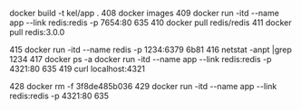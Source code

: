 docker build -t kel/app .
  408  docker images
  409  docker run -itd --name app --link redis:redis -p 7654:80 635
  410  docker pull redis/redis
  411  docker pull redis:3.0.0

  415  docker run -itd --name redis  -p 1234:6379 6b81
  416  netstat -anpt |grep 1234
  417  docker ps -a
docker run -itd --name app --link redis:redis -p 4321:80 635
  419  curl localhost:4321

  428  docker rm -f 3f8de485b036
  429  docker run -itd --name app --link redis:redis -p 4321:80 635
